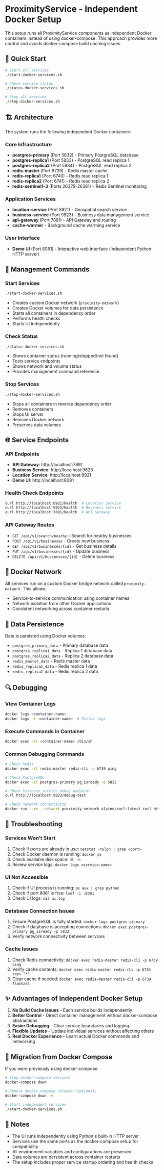 # ProximityService - Independent Docker Setup

This setup runs all ProximityService components as independent Docker containers instead of using docker-compose. This approach provides more control and avoids docker-compose build caching issues.

## 🚀 Quick Start

```bash
# Start all services
./start-docker-services.sh

# Check service status
./status-docker-services.sh

# Stop all services
./stop-docker-services.sh
```

## 🏗️ Architecture

The system runs the following independent Docker containers:

### Core Infrastructure
- **postgres-primary** (Port 5832) - Primary PostgreSQL database
- **postgres-replica1** (Port 5833) - PostgreSQL read replica 1
- **postgres-replica2** (Port 5834) - PostgreSQL read replica 2
- **redis-master** (Port 6739) - Redis master cache
- **redis-replica1** (Port 6740) - Redis read replica 1
- **redis-replica2** (Port 6741) - Redis read replica 2
- **redis-sentinel1-3** (Ports 26379-26381) - Redis Sentinel monitoring

### Application Services
- **location-service** (Port 8921) - Geospatial search service
- **business-service** (Port 9823) - Business data management service
- **api-gateway** (Port 7891) - API Gateway and routing
- **cache-warmer** - Background cache warming service

### User Interface
- **Demo UI** (Port 8081) - Interactive web interface (independent Python HTTP server)

## 🔧 Management Commands

### Start Services
```bash
./start-docker-services.sh
```
- Creates custom Docker network (`proximity-network`)
- Creates Docker volumes for data persistence
- Starts all containers in dependency order
- Performs health checks
- Starts UI independently

### Check Status
```bash
./status-docker-services.sh
```
- Shows container status (running/stopped/not found)
- Tests service endpoints
- Shows network and volume status
- Provides management command reference

### Stop Services
```bash
./stop-docker-services.sh
```
- Stops all containers in reverse dependency order
- Removes containers
- Stops UI server
- Removes Docker network
- Preserves data volumes

## 🌐 Service Endpoints

### API Endpoints
- **API Gateway**: http://localhost:7891
- **Business Service**: http://localhost:9823
- **Location Service**: http://localhost:8921
- **Demo UI**: http://localhost:8081

### Health Check Endpoints
```bash
curl http://localhost:8921/health  # Location Service
curl http://localhost:9823/health  # Business Service
curl http://localhost:7891/health  # API Gateway
```

### API Gateway Routes
- `GET /api/v1/search/nearby` - Search for nearby businesses
- `POST /api/v1/businesses` - Create new business
- `GET /api/v1/businesses/{id}` - Get business details
- `PUT /api/v1/businesses/{id}` - Update business
- `DELETE /api/v1/businesses/{id}` - Delete business

## 🐳 Docker Network

All services run on a custom Docker bridge network called `proximity-network`. This allows:
- Service-to-service communication using container names
- Network isolation from other Docker applications
- Consistent networking across container restarts

## 💾 Data Persistence

Data is persisted using Docker volumes:
- `postgres_primary_data` - Primary database data
- `postgres_replica1_data` - Replica 1 database data
- `postgres_replica2_data` - Replica 2 database data
- `redis_master_data` - Redis master data
- `redis_replica1_data` - Redis replica 1 data
- `redis_replica2_data` - Redis replica 2 data

## 🔍 Debugging

### View Container Logs
```bash
docker logs <container-name>
docker logs -f <container-name>  # Follow logs
```

### Execute Commands in Container
```bash
docker exec -it <container-name> /bin/sh
```

### Common Debugging Commands
```bash
# Check Redis
docker exec -it redis-master redis-cli -p 6739 ping

# Check PostgreSQL
docker exec -it postgres-primary pg_isready -p 5832

# Check business service debug endpoint
curl http://localhost:9823/debug-test

# Check network connectivity
docker run --rm --network proximity-network alpine/curl:latest curl http://redis-master:6739
```

## 🚨 Troubleshooting

### Services Won't Start
1. Check if ports are already in use: `netstat -tulpn | grep <port>`
2. Check Docker daemon is running: `docker ps`
3. Check available disk space: `df -h`
4. Review service logs: `docker logs <service-name>`

### UI Not Accessible
1. Check if UI process is running: `ps aux | grep python`
2. Check if port 8081 is free: `lsof -i :8081`
3. Check UI logs: `cat ui.log`

### Database Connection Issues
1. Ensure PostgreSQL is fully started: `docker logs postgres-primary`
2. Check if database is accepting connections: `docker exec postgres-primary pg_isready -p 5832`
3. Verify network connectivity between services

### Cache Issues
1. Check Redis connectivity: `docker exec redis-master redis-cli -p 6739 ping`
2. Verify cache contents: `docker exec redis-master redis-cli -p 6739 keys "*"`
3. Clear cache if needed: `docker exec redis-master redis-cli -p 6739 flushall`

## ✨ Advantages of Independent Docker Setup

1. **No Build Cache Issues** - Each service builds independently
2. **Better Control** - Direct container management without docker-compose abstractions
3. **Easier Debugging** - Clear service boundaries and logging
4. **Flexible Updates** - Update individual services without affecting others
5. **Real Docker Experience** - Learn actual Docker commands and networking

## 🔄 Migration from Docker Compose

If you were previously using docker-compose:

```bash
# Stop docker-compose services
docker-compose down

# Remove docker-compose volumes (optional)
docker-compose down -v

# Start independent services
./start-docker-services.sh
```

## 📝 Notes

- The UI runs independently using Python's built-in HTTP server
- Services use the same ports as the docker-compose setup for compatibility
- All environment variables and configurations are preserved
- Data volumes are persistent across container restarts
- The setup includes proper service startup ordering and health checks